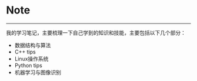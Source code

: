 # Note
---

我的学习笔记，主要梳理一下自己学到的知识和技能，主要包括以下几个部分：

* 数据结构与算法
* C++ tips
* Linux操作系统
* Python tips
* 机器学习与图像识别 


